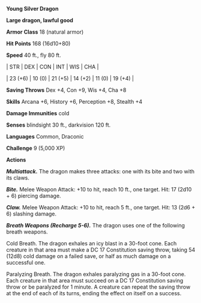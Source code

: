 **Young Silver Dragon**

**Large dragon, lawful good**

**Armor Class** 18 (natural armor)

**Hit Points** 168 (16d10+80)

**Speed** 40 ft., fly 80 ft.

|   STR   |   DEX   |   CON   |   INT   |   WIS   |   CHA   |
  
| 23 (+6) | 10 (0) | 21 (+5) | 14 (+2) | 11 (0) | 19 (+4) |

**Saving Throws** Dex +4, Con +9, Wis +4, Cha +8

**Skills** Arcana +6, History +6, Perception +8, Stealth +4

**Damage Immunities** cold

**Senses** blindsight 30 ft., darkvision 120 ft.

**Languages** Common, Draconic

**Challenge** 9 (5,000 XP)

**Actions**

***Multiattack.*** The dragon makes three attacks: one with its bite and two with its claws.

***Bite.*** Melee Weapon Attack: +10 to hit, reach 10 ft., one target. Hit: 17 (2d10 + 6) piercing damage.

***Claw.*** Melee Weapon Attack: +10 to hit, reach 5 ft., one target. Hit: 13 (2d6 + 6) slashing damage.

***Breath Weapons (Recharge 5-6).*** The dragon uses one of the following breath weapons.

Cold Breath. The dragon exhales an icy blast in a 30-foot cone. Each creature in that area must make a DC 17 Constitution saving throw, taking 54 (12d8) cold damage on a failed save, or half as much damage on a successful one.

Paralyzing Breath. The dragon exhales paralyzing gas in a 30-foot cone. Each creature in that area must succeed on a DC 17 Constitution saving throw or be paralyzed for 1 minute. A creature can repeat the saving throw at the end of each of its turns, ending the effect on itself on a success.

